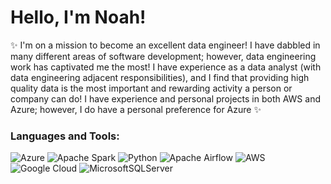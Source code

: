 # Hello, I'm Noah!

:sparkles:
I'm on a mission to become an excellent data engineer! I have dabbled in many different areas of software development; however, data engineering work has captivated me the most! I have experience as a data analyst (with  data engineering adjacent responsibilities), and I find that providing high quality data is the most important and rewarding activity a person or company can do! I have experience and personal projects in both AWS and Azure; however, I do have a personal preference for Azure 
:sparkles:

### Languages and Tools:

![Azure](https://img.shields.io/badge/azure-%230072C6.svg?style=for-the-badge&logo=microsoftazure&logoColor=white)
![Apache Spark](https://img.shields.io/badge/Apache%20Spark-FDEE21?style=flat-square&logo=apachespark&logoColor=black)
![Python](https://img.shields.io/badge/python-3670A0?style=for-the-badge&logo=python&logoColor=ffdd54)
![Apache Airflow](https://img.shields.io/badge/Apache%20Airflow-017CEE?style=for-the-badge&logo=Apache%20Airflow&logoColor=white)
![AWS](https://img.shields.io/badge/AWS-%23FF9900.svg?style=for-the-badge&logo=amazon-aws&logoColor=white)
![Google Cloud](https://img.shields.io/badge/GoogleCloud-%234285F4.svg?style=for-the-badge&logo=google-cloud&logoColor=white)
![MicrosoftSQLServer](https://img.shields.io/badge/Microsoft%20SQL%20Sever-CC2927?style=for-the-badge&logo=microsoft%20sql%20server&logoColor=white)
